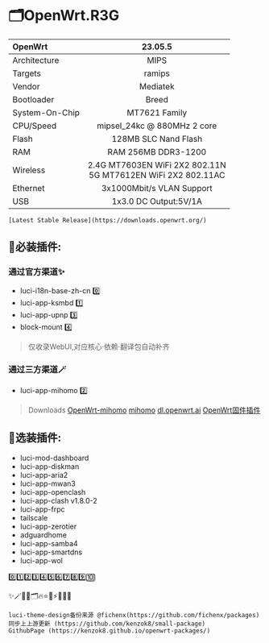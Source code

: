 # 🗂️OpenWrt.R3G
| OpenWrt | 23.05.5 |
| :------ |:-------:|
Architecture|MIPS
Targets|ramips
Vendor|Mediatek
Bootloader|Breed
System-On-Chip|MT7621 Family
CPU/Speed|mipsel_24kc @ 880MHz 2 core
Flash|128MB SLC Nand Flash
RAM|RAM 256MB DDR3-1200
Wireless|2.4G MT7603EN WiFi 2X2 802.11N<br>5G MT7612EN WiFi 2X2 802.11AC
Ethernet|3x1000Mbit/s VLAN Support
USB|1x3.0 DC Output:5V/1A

```
[Latest Stable Release](https://downloads.openwrt.org/)
```

## 📔必装插件:
### 通过官方渠道✨

* luci-i18n-base-zh-cn 0️⃣
* luci-app-ksmbd 1️⃣
* luci-app-upnp 3️⃣
* block-mount 4️⃣

> 仅收录WebUI,对应核心·依赖·翻译包自动补齐

### 通过三方渠道🪄
* luci-app-mihomo 2️⃣

> Downloads
> [OpenWrt-mihomo](https://github.com/morytyann/OpenWrt-mihomo)
> [mihomo](https://github.com/MetaCubeX/mihomo)
> [dl.openwrt.ai](https://dl.openwrt.ai/packages-24.10/mipsel_24kc/kiddin9/luci-app-mihomo_25.338.56456~437f166_all.ipk)
> [OpenWrt固件插件](https://dllkids.xyz/packages/mipsel_24kc/)

## 🔮选装插件:

* luci-mod-dashboard
* luci-app-diskman
* luci-app-aria2
* luci-app-mwan3
* luci-app-openclash
* luci-app-clash v1.8.0-2
* luci-app-frpc
* tailscale
* luci-app-zerotier
* adguardhome
* luci-app-samba4
* luci-app-smartdns
* luci-app-wol

0️⃣1️⃣2️⃣3️⃣4️⃣5️⃣6️⃣7️⃣8️⃣9️⃣🔟

✨🪄🔎📔🗂️🔥⭐💖⚡🔦🔮🧸

```
luci-theme-design备份来源 @fichenx(https://github.com/fichenx/packages)
同步上上游更新 (https://github.com/kenzok8/small-package)
GithubPage (https://kenzok8.github.io/openwrt-packages/)
```
